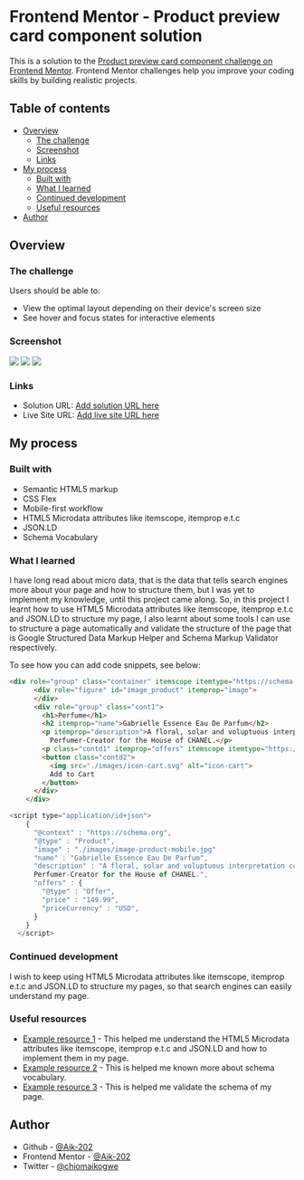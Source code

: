 # Frontend Mentor - Product preview card component solution

This is a solution to the [Product preview card component challenge on Frontend Mentor](https://www.frontendmentor.io/challenges/product-preview-card-component-GO7UmttRfa). Frontend Mentor challenges help you improve your coding skills by building realistic projects. 

## Table of contents

- [Overview](#overview)
  - [The challenge](#the-challenge)
  - [Screenshot](#screenshot)
  - [Links](#links)
- [My process](#my-process)
  - [Built with](#built-with)
  - [What I learned](#what-i-learned)
  - [Continued development](#continued-development)
  - [Useful resources](#useful-resources)
- [Author](#author)


## Overview

### The challenge

Users should be able to:

- View the optimal layout depending on their device's screen size
- See hover and focus states for interactive elements

### Screenshot

![](./screenshots/Screenshot(172).png)
![](./screenshots/Screenshot_20220829-084611.png)
![](./screenshots/Screenshot_20220829-090630.png)


### Links

- Solution URL: [Add solution URL here](https://your-solution-url.com)
- Live Site URL: [Add live site URL here](https://aik-202.github.io/aik-product-preview-card-component/)

## My process

### Built with

- Semantic HTML5 markup
- CSS Flex
- Mobile-first workflow
- HTML5 Microdata attributes like itemscope, itemprop e.t.c
- JSON.LD
- Schema Vocabulary


### What I learned

I have long read about micro data, that is the data that tells search engines more about your page and how to structure them, but I was yet to implement my knowledge, until this project came along. So, in this project I learnt how to use HTML5 Microdata attributes like itemscope, itemprop e.t.c and JSON.LD to structure my page, I also learnt about some tools I can use to structure a page automatically and validate the structure of the page that is Google Structured Data Markup Helper and Schema Markup Validator respectively.

To see how you can add code snippets, see below:

```html
<div role="group" class="container" itemscope itemtype="https://schema.org/Product">
      <div role="figure" id="image_product" itemprop="image">
      </div>
      <div role="group" class="cont1">
        <h1>Perfume</h1>
        <h2 itemprop="name">Gabrielle Essence Eau De Parfum</h2>
        <p itemprop="description">A floral, solar and voluptuous interpretation composed by Olivier Polge,
          Perfumer-Creator for the House of CHANEL.</p>
        <p class="contd1" itemprop="offers" itemscope itemtype="https://schema.org/Offer"><span itemprop="priceCurrency" content="USD" >$</span><span itemprop="price">149.99</span><sup>$169.99</sup></p>
        <button class="contd2">
          <img src="./images/icon-cart.svg" alt="icon-cart">
          Add to Cart
        </button>
      </div>
    </div>
```
```js
<script type="application/id+json">
    {
      "@context" : "https://schema.org",
      "@type" : "Product",
      "image" : "./images/image-product-mobile.jpg"
      "name" : "Gabrielle Essence Eau De Parfum",
      "description" : "A floral, solar and voluptuous interpretation composed by Olivier Polge,
      Perfumer-Creator for the House of CHANEL.",
      "offers" : {
        "@type" : "Offer",
        "price" : "149.99",
        "priceCurrency" : "USD",
      }
    }
  </script>
```

### Continued development

I wish to keep using HTML5 Microdata attributes like itemscope, itemprop e.t.c and JSON.LD to structure my pages, so that search engines can easily understand my page. 

### Useful resources

- [Example resource 1](https://developer.mozilla.org/en-US/docs/Web/HTML/Global_attributes/itemscope#browser_compatibility) - This helped me understand the HTML5 Microdata attributes like itemscope, itemprop e.t.c and JSON.LD and how to implement them in my page.
- [Example resource 2](https://schema.org/docs/schemas.html) - This is helped me known more about schema vocabulary.
- [Example resource 3](https://validator.schema.org/#url=https%3A%2F%2Faik-202.github.io%2Faik-product-preview-card-component%2F) - This is helped me validate the schema of my page.


## Author

- Github - [@Aik-202](https://github.com/Aik-202/)
- Frontend Mentor - [@Aik-202](https://www.frontendmentor.io/profile/Aik-202)
- Twitter - [@chiomaikogwe](https://www.twitter.com/chiomaikogwe)